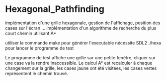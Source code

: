 # Hexagonal_Pathfinding

implémentation d'une grille hexagonale, gestion de l'affichage, position des cases sur l'écran ...
implémentation d'un algorithme de recherche du plus court chemin utilisant A*

utiliser la commande make pour générer l'executable
nécessite SDL2
./hexa pour lancer le programme de test

Le programme de test affiche une grille sur une petite fenêtre, cliquer sur une case va la rendre inaccessible.
Le calcul A* est recalculer à chaque changement sur la grille, les cases jaune ont été visitées, les cases vertes représentent le chemin trouvé.
